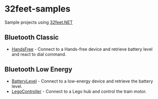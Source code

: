 # 32feet-samples
Sample projects using [32feet.NET](https://github.com/inthehand/32feet/)

## Bluetooth Classic

* [HandsFree](https://github.com/inthehand/32feet-samples/tree/main/BluetoothClassic/HandsFree) - Connect to a Hands-free device and retrieve battery level and react to dial command.

## Bluetooth Low Energy

* [BatteryLevel](https://github.com/inthehand/32feet-samples/tree/main/BluetoothLE/BatteryLevel) - Connect to a low-energy device and retrieve the battery level.
* [LegoController](https://github.com/inthehand/32feet-samples/tree/main/BluetoothLE/LegoController) - Connect to a Lego hub and control the train motor.
